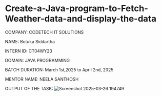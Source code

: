 # Create-a-Java-program-to-Fetch-Weather-data-and-display-the-data
COMPANY: CODETECH IT SOLUTIONS

NAME: Botuka Siddartha

INTERN ID: CT04WY23

DOMAIN: JAVA PROGRAMMING

BATCH DURATION: March 1st,2025 to April 2nd, 2025

MENTOR NAME: NEELA SANTHOSH

OUTPUT OF THE TASK:
![Screenshot 2025-03-26 194749](https://github.com/user-attachments/assets/490a33c5-8704-4660-95e7-13bdc81fb00a)
